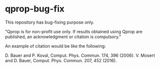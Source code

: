 # qprop-bug-fix
This repository has bug-fixing purpose only.

"Qprop is for non-profit use only. If results obtained using Qprop are published, an acknowledgment or citation is compulsory."

An example of citation would be like the following:

D. Bauer and P. Koval, Comput. Phys. Commun. 174, 396 (2006).
V. Mosert and D. Bauer, Comput. Phys. Commun. 207, 452 (2016).


